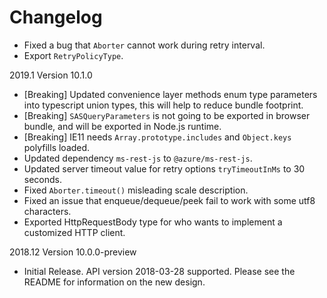# Changelog

* Fixed a bug that `Aborter` cannot work during retry interval.
* Export `RetryPolicyType`.

2019.1 Version 10.1.0

* [Breaking] Updated convenience layer methods enum type parameters into typescript union types, this will help to reduce bundle footprint.
* [Breaking] `SASQueryParameters` is not going to be exported in browser bundle, and will be exported in Node.js runtime.
* [Breaking] IE11 needs `Array.prototype.includes` and `Object.keys` polyfills loaded.
* Updated dependency `ms-rest-js` to `@azure/ms-rest-js`.
* Updated server timeout value for retry options `tryTimeoutInMs` to 30 seconds.
* Fixed `Aborter.timeout()` misleading scale description.
* Fixed an issue that enqueue/dequeue/peek fail to work with some utf8 characters.
* Exported HttpRequestBody type for who wants to implement a customized HTTP client.  

2018.12 Version 10.0.0-preview

* Initial Release. API version 2018-03-28 supported. Please see the README for information on the new design.
